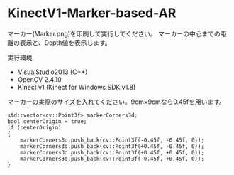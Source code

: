 # KinectV1-Marker-based-AR

マーカー(Marker.png)を印刷して実行してください。
マーカーの中心までの距離の表示と、Depth値を表示します。

実行環境
 - VisualStudio2013 (C++)
 - OpenCV 2.4.10
 - Kinect v1 (Kinect for Windows SDK v1.8)

マーカーの実際のサイズを入れてください。9cm×9cmなら0.45fを用います。
~~~
std::vector<cv::Point3f> markerCorners3d;
bool centerOrigin = true;
if (centerOrigin)
{
	markerCorners3d.push_back(cv::Point3f(-0.45f, -0.45f, 0));
	markerCorners3d.push_back(cv::Point3f(+0.45f, -0.45f, 0));
	markerCorners3d.push_back(cv::Point3f(+0.45f, +0.45f, 0));
	markerCorners3d.push_back(cv::Point3f(-0.45f, +0.45f, 0));
}
~~~


